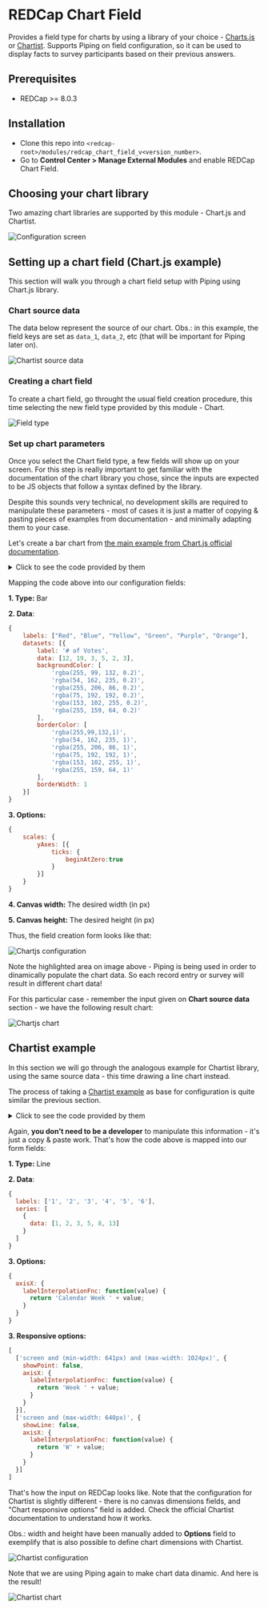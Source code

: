 # REDCap Chart Field
Provides a field type for charts by using a library of your choice - [Charts.js](http://www.chartjs.org/) or [Chartist](https://gionkunz.github.io/chartist-js/). Supports Piping on field configuration, so it can be used to display facts to survey participants based on their previous answers.

## Prerequisites
- REDCap >= 8.0.3

## Installation
- Clone this repo into `<redcap-root>/modules/redcap_chart_field_v<version_number>`.
- Go to **Control Center > Manage External Modules** and enable REDCap Chart Field.

## Choosing your chart library
Two amazing chart libraries are supported by this module - Chart.js and Chartist.

![Configuration screen](img/config_screen.png)

## Setting up a chart field (Chart.js example)

This section will walk you through a chart field setup with Piping using Chart.js library.

### Chart source data
The data below represent the source of our chart. Obs.: in this example, the field keys are set as `data_1`, `data_2`, etc (that will be important for Piping later on).

![Chartist source data](img/chart_source_data.png)

### Creating a chart field
To create a chart field, go throught the usual field creation procedure, this time selecting the new field type provided by this module - Chart.

![Field type](img/field_type.png)


### Set up chart parameters
Once you select the Chart field type, a few fields will show up on your screen. For this step is really important to get familiar with the documentation of the chart library you chose, since the inputs are expected to be JS objects that follow a syntax defined by the library.

Despite this sounds very technical, no development skills are required to manipulate these parameters - most of cases it is just a matter of copying & pasting pieces of examples from documentation - and minimally adapting them to your case.

Let's create a bar chart from [the main example from Chart.js official documentation](http://www.chartjs.org/docs/latest/#creating-a-chart).

<details><summary>Click to see the code provided by them</summary>

``` html
<canvas id="myChart" width="400" height="400"></canvas>
<script>
var ctx = document.getElementById("myChart").getContext('2d');
var myChart = new Chart(ctx, {
    type: 'bar',
    data: {
        labels: ["Red", "Blue", "Yellow", "Green", "Purple", "Orange"],
        datasets: [{
            label: '# of Votes',
            data: [12, 19, 3, 5, 2, 3],
            backgroundColor: [
                'rgba(255, 99, 132, 0.2)',
                'rgba(54, 162, 235, 0.2)',
                'rgba(255, 206, 86, 0.2)',
                'rgba(75, 192, 192, 0.2)',
                'rgba(153, 102, 255, 0.2)',
                'rgba(255, 159, 64, 0.2)'
            ],
            borderColor: [
                'rgba(255,99,132,1)',
                'rgba(54, 162, 235, 1)',
                'rgba(255, 206, 86, 1)',
                'rgba(75, 192, 192, 1)',
                'rgba(153, 102, 255, 1)',
                'rgba(255, 159, 64, 1)'
            ],
            borderWidth: 1
        }]
    },
    options: {
        scales: {
            yAxes: [{
                ticks: {
                    beginAtZero:true
                }
            }]
        }
    }
});
</script>
```

</details>

Mapping the code above into our configuration fields:

__1. Type:__ Bar

__2. Data__:

``` javascript
{
    labels: ["Red", "Blue", "Yellow", "Green", "Purple", "Orange"],
    datasets: [{
        label: '# of Votes',
        data: [12, 19, 3, 5, 2, 3],
        backgroundColor: [
            'rgba(255, 99, 132, 0.2)',
            'rgba(54, 162, 235, 0.2)',
            'rgba(255, 206, 86, 0.2)',
            'rgba(75, 192, 192, 0.2)',
            'rgba(153, 102, 255, 0.2)',
            'rgba(255, 159, 64, 0.2)'
        ],
        borderColor: [
            'rgba(255,99,132,1)',
            'rgba(54, 162, 235, 1)',
            'rgba(255, 206, 86, 1)',
            'rgba(75, 192, 192, 1)',
            'rgba(153, 102, 255, 1)',
            'rgba(255, 159, 64, 1)'
        ],
        borderWidth: 1
    }]
}
```

__3. Options:__

``` javascript
{
    scales: {
        yAxes: [{
            ticks: {
                beginAtZero:true
            }
        }]
    }
}
```

__4. Canvas width:__ The desired width (in px)

__5. Canvas height:__ The desired height (in px)

Thus, the field creation form looks like that:

![Chartjs configuration](img/chartjs_config.png)

Note the highlighted area on image above - Piping is being used in order to dinamically populate the chart data. So each record entry or survey will result in different chart data!

For this particular case - remember the input given on __Chart source data__ section - we have the following result chart:

![Chartjs chart](img/chartjs_chart.png)

## Chartist example
In this section we will go through the analogous example for Chartist library, using the same source data - this time drawing a line chart instead.

The process of taking a [Chartist example](https://gionkunz.github.io/chartist-js/#responsive-charts-configuration) as base for configuration is quite similar the previous section.

<details><summary>Click to see the code provided by them</summary>

``` javascript
/* Add a basic data series with six labels and values */
var data = {
  labels: ['1', '2', '3', '4', '5', '6'],
  series: [
    {
      data: [1, 2, 3, 5, 8, 13]
    }
  ]
};

/* Set some base options (settings will override the default settings in Chartist.js *see default settings*). We are adding a basic label interpolation function for the xAxis labels. */
var options = {
  axisX: {
    labelInterpolationFnc: function(value) {
      return 'Calendar Week ' + value;
    }
  }
};

/* Now we can specify multiple responsive settings that will override the base settings based on order and if the media queries match. In this example we are changing the visibility of dots and lines as well as use different label interpolations for space reasons. */
var responsiveOptions = [
  ['screen and (min-width: 641px) and (max-width: 1024px)', {
    showPoint: false,
    axisX: {
      labelInterpolationFnc: function(value) {
        return 'Week ' + value;
      }
    }
  }],
  ['screen and (max-width: 640px)', {
    showLine: false,
    axisX: {
      labelInterpolationFnc: function(value) {
        return 'W' + value;
      }
    }
  }]
];

/* Initialize the chart with the above settings */
new Chartist.Line('#my-chart', data, options, responsiveOptions);
```

</details>

Again, __you don't need to be a developer__ to manipulate this information - it's just a copy & paste work. That's how the code above is mapped into our form fields:

__1. Type:__ Line

__2. Data__:

``` javascript
{
  labels: ['1', '2', '3', '4', '5', '6'],
  series: [
    {
      data: [1, 2, 3, 5, 8, 13]
    }
  ]
}
```

__3. Options:__

``` javascript
{
  axisX: {
    labelInterpolationFnc: function(value) {
      return 'Calendar Week ' + value;
    }
  }
}
```

__3. Responsive options:__

``` javascript
[
  ['screen and (min-width: 641px) and (max-width: 1024px)', {
    showPoint: false,
    axisX: {
      labelInterpolationFnc: function(value) {
        return 'Week ' + value;
      }
    }
  }],
  ['screen and (max-width: 640px)', {
    showLine: false,
    axisX: {
      labelInterpolationFnc: function(value) {
        return 'W' + value;
      }
    }
  }]
]
```

That's how the input on REDCap looks like. Note that the configuration for Chartist is slightly different - there is no canvas dimensions fields, and "Chart responsive options" field is added. Check the official Chartist documentation to understand how it works.

Obs.: width and height have been manually added to __Options__ field to exemplify that is also possible to define chart dimensions with Chartist.

![Chartist configuration](img/chartist_config.png)

Note that we are using Piping again to make chart data dinamic. And here is the result!

![Chartist chart](img/chartist_chart.png)
